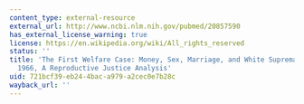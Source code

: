 ```yaml
---
content_type: external-resource
external_url: http://www.ncbi.nlm.nih.gov/pubmed/20857590
has_external_license_warning: true
license: https://en.wikipedia.org/wiki/All_rights_reserved
status: ''
title: 'The First Welfare Case: Money, Sex, Marriage, and White Supremacy in Selma,
  1966, A Reproductive Justice Analysis'
uid: 721bcf39-eb24-4bac-a979-a2cec0e7b28c
wayback_url: ''
---
```

